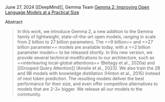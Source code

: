 June 27, 2024
[[DeepMind]], Gemma Team
[Gemma 2: Improving Open Language Models at a Practical Size](https://storage.googleapis.com/deepmind-media/gemma/gemma-2-report.pdf)

Abstract
> In this work, we introduce Gemma 2, a new addition to the Gemma family of lightweight, state-of-the-art open models, ranging in scale from 2 billion to 27 billion parameters. The ==9 billion== and ==27 billion parameter== models are available today, with a ==2 billion parameter model== to be released shortly. In this new version, we provide several technical modifications to our architecture, such as ==interleaving local-global attentions== (Beltagy et al., 2020a) and [[Grouped Query Attention]] (Ainslie et al., 2023). We also train the 2B and 9B models with knowledge distillation (Hinton et al., 2015) instead of next token prediction. The resulting models deliver the best performance for their size, and even offer competitive alternatives to models that are 2-3× bigger. We release all our models to the community.